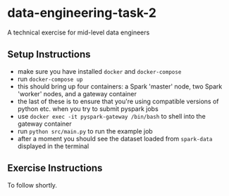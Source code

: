 data-engineering-task-2
=======================

A technical exercise for mid-level data engineers

Setup Instructions
------------------

- make sure you have installed `docker` and `docker-compose`
- run `docker-compose up`
- this should bring up four containers: a Spark 'master' node, two Spark 'worker' nodes, and a gateway container
- the last of these is to ensure that you're using compatible versions of python etc. when you try to submit pyspark jobs
- use `docker exec -it pyspark-gateway /bin/bash` to shell into the gateway container
- run `python src/main.py` to run the example job
- after a moment you should see the dataset loaded from `spark-data` displayed in the terminal

Exercise Instructions
---------------------

To follow shortly.
